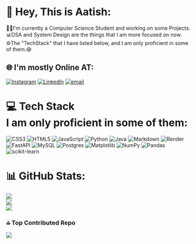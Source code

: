 # 💫 Hey, This is Aatish:
🧑‍💻I'm currently a Computer Science Student and working on some Projects.<br>📊DSA and System Design are the things that I am more focused on now.<br>⚙️The "TechStack" that I have listed below, and I am only proficient in some of them.😅


## 🌐 I'm mostly Online AT:
[![Instagram](https://img.shields.io/badge/Instagram-%23E4405F.svg?logo=Instagram&logoColor=white)](https://instagram.com/@aatish_vasupalli) [![LinkedIn](https://img.shields.io/badge/LinkedIn-%230077B5.svg?logo=linkedin&logoColor=white)](https://linkedin.com/in/@Jai_Aatish_Vasupalli) [![email](https://img.shields.io/badge/Email-D14836?logo=gmail&logoColor=white)](mailto:bhootpolice45@gmail.com) 

# 💻 Tech Stack<br>I am only proficient in some of them:
![CSS3](https://img.shields.io/badge/css3-%231572B6.svg?style=for-the-badge&logo=css3&logoColor=white) ![HTML5](https://img.shields.io/badge/html5-%23E34F26.svg?style=for-the-badge&logo=html5&logoColor=white) ![JavaScript](https://img.shields.io/badge/javascript-%23323330.svg?style=for-the-badge&logo=javascript&logoColor=%23F7DF1E) ![Python](https://img.shields.io/badge/python-3670A0?style=for-the-badge&logo=python&logoColor=ffdd54) ![Java](https://img.shields.io/badge/java-%23ED8B00.svg?style=for-the-badge&logo=openjdk&logoColor=white) ![Markdown](https://img.shields.io/badge/markdown-%23000000.svg?style=for-the-badge&logo=markdown&logoColor=white) ![Render](https://img.shields.io/badge/Render-%46E3B7.svg?style=for-the-badge&logo=render&logoColor=white) ![FastAPI](https://img.shields.io/badge/FastAPI-005571?style=for-the-badge&logo=fastapi) ![MySQL](https://img.shields.io/badge/mysql-4479A1.svg?style=for-the-badge&logo=mysql&logoColor=white) ![Postgres](https://img.shields.io/badge/postgres-%23316192.svg?style=for-the-badge&logo=postgresql&logoColor=white) ![Matplotlib](https://img.shields.io/badge/Matplotlib-%23ffffff.svg?style=for-the-badge&logo=Matplotlib&logoColor=black) ![NumPy](https://img.shields.io/badge/numpy-%23013243.svg?style=for-the-badge&logo=numpy&logoColor=white) ![Pandas](https://img.shields.io/badge/pandas-%23150458.svg?style=for-the-badge&logo=pandas&logoColor=white) ![scikit-learn](https://img.shields.io/badge/scikit--learn-%23F7931E.svg?style=for-the-badge&logo=scikit-learn&logoColor=white)
# 📊 GitHub Stats:
![](https://github-readme-stats.vercel.app/api?username=Vasupalli0&theme=dark&hide_border=false&include_all_commits=false&count_private=false)<br/>
![](https://nirzak-streak-stats.vercel.app/?user=Vasupalli0&theme=dark&hide_border=false)<br/>
![](https://github-readme-stats.vercel.app/api/top-langs/?username=Vasupalli0&theme=dark&hide_border=false&include_all_commits=false&count_private=false&layout=compact)

### 🔝 Top Contributed Repo
![](https://github-contributor-stats.vercel.app/api?username=Vasupalli0&limit=5&theme=dark&combine_all_yearly_contributions=true)

<!-- Proudly created with GPRM ( https://gprm.itsvg.in ) -->
